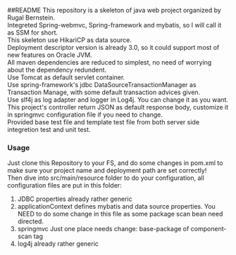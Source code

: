 ##README
This repository is a skeleton of java web project organized by Rugal Bernstein.  
Integreted Spring-webmvc, Spring-framework and mybatis, so I will call it as SSM for short.  
This skeleton use HikariCP as data source.  
Deployment descriptor version is already 3.0, so it could support most of new features on Oracle JVM.  
All maven dependencies are reduced to simplest, no need of worrying about the dependency redundent.  
Use Tomcat as default servlet container.  
Use spring-framework's jdbc DataSourceTransactionManager as Transaction Manage, with some default transaction advices given.  
Use slf4j as log adapter and logger in Log4j. You can change it as you want.  
This project's controller return JSON as default response body, customize it in springmvc configuration file if you need to change.  
Provided base test file and template test file from both server side integretion test and unit test.  

### Usage
Just clone this Repository to your FS, and do some changes in pom.xml to make sure your project name and deployment path are set correctly!  
Then dive into src/main/resource folder to do your configuration, all configuration files are put in this folder:  

1. JDBC properties  already rather generic  
2. applicationContext  defines mybatis and data source properties. You NEED to do some change in this file as some package scan bean need directed.  
3. springmvc  Just one place needs change: base-package of component-scan tag  
4. log4j  already rather generic  
